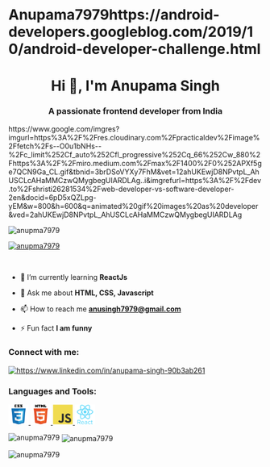# Anupama7979https://android-developers.googleblog.com/2019/10/android-developer-challenge.html
<h1 align="center">Hi 👋, I'm Anupama Singh</h1>
<h3 align="center">A passionate frontend developer from India</h3>
https://www.google.com/imgres?imgurl=https%3A%2F%2Fres.cloudinary.com%2Fpracticaldev%2Fimage%2Ffetch%2Fs--O0u1bNHs--%2Fc_limit%252Cf_auto%252Cfl_progressive%252Cq_66%252Cw_880%2Fhttps%3A%2F%2Fmiro.medium.com%2Fmax%2F1400%2F0%252APXf5ge7QCN9Ga_CL.gif&tbnid=3brDSoVYXy7FhM&vet=12ahUKEwjD8NPvtpL_AhUSCLcAHaMMCzwQMygbegUIARDLAg..i&imgrefurl=https%3A%2F%2Fdev.to%2Fshristi26281534%2Fweb-developer-vs-software-developer-2en&docid=6pD5xQZLpg-yEM&w=800&h=600&q=animated%20gif%20images%20as%20developer&ved=2ahUKEwjD8NPvtpL_AhUSCLcAHaMMCzwQMygbegUIARDLAg

<p align="left"> <img src="https://komarev.com/ghpvc/?username=anupma7979&label=Profile%20views&color=0e75b6&style=flat" alt="anupma7979" /> </p>

<p align="left"> <a href="https://github.com/ryo-ma/github-profile-trophy"><img src="https://github-profile-trophy.vercel.app/?username=anupma7979" alt="anupma7979" /></a> </p>

<p align="left"> <a href="https://twitter.com/" target="blank"><img src="https://img.shields.io/twitter/follow/?logo=twitter&style=for-the-badge" alt="" /></a> </p>

- 🌱 I’m currently learning **ReactJs**

- 💬 Ask me about **HTML, CSS, Javascript**

- 📫 How to reach me **anusingh7979@gmail.com**

- ⚡ Fun fact **I am funny**

<h3 align="left">Connect with me:</h3>
<p align="left">
<a href="https://linkedin.com/in/https://www.linkedin.com/in/anupama-singh-90b3ab261" target="blank"><img align="center" src="https://raw.githubusercontent.com/rahuldkjain/github-profile-readme-generator/master/src/images/icons/Social/linked-in-alt.svg" alt="https://www.linkedin.com/in/anupama-singh-90b3ab261" height="30" width="40" /></a>
</p>

<h3 align="left">Languages and Tools:</h3>
<p align="left"> <a href="https://www.w3schools.com/css/" target="_blank" rel="noreferrer"> <img src="https://raw.githubusercontent.com/devicons/devicon/master/icons/css3/css3-original-wordmark.svg" alt="css3" width="40" height="40"/> </a> <a href="https://www.w3.org/html/" target="_blank" rel="noreferrer"> <img src="https://raw.githubusercontent.com/devicons/devicon/master/icons/html5/html5-original-wordmark.svg" alt="html5" width="40" height="40"/> </a> <a href="https://developer.mozilla.org/en-US/docs/Web/JavaScript" target="_blank" rel="noreferrer"> <img src="https://raw.githubusercontent.com/devicons/devicon/master/icons/javascript/javascript-original.svg" alt="javascript" width="40" height="40"/> </a> <a href="https://reactjs.org/" target="_blank" rel="noreferrer"> <img src="https://raw.githubusercontent.com/devicons/devicon/master/icons/react/react-original-wordmark.svg" alt="react" width="40" height="40"/> </a> </p>

<p><img align="left" src="https://github-readme-stats.vercel.app/api/top-langs?username=anupma7979&show_icons=true&locale=en&layout=compact" alt="anupma7979" /></p>

<p>&nbsp;<img align="center" src="https://github-readme-stats.vercel.app/api?username=anupma7979&show_icons=true&locale=en" alt="anupma7979" /></p>

<p><img align="center" src="https://github-readme-streak-stats.herokuapp.com/?user=anupma7979&" alt="anupma7979" /></p>
